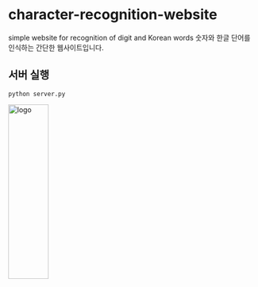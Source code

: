 # character-recognition-website
simple website for recognition of digit and Korean words
숫자와 한글 단어를 인식하는 간단한 웹사이트입니다.

## 서버 실행
<pre><code>python server.py</code></pre>

<img src="./img/.png" alt="logo" width="40%" height="30%" />
